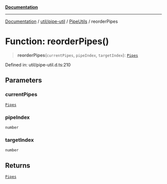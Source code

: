 [**Documentation**](../../../../../index.md)

***

[Documentation](../../../../../index.md) / [util/pipe-util](../../../index.md) / [PipeUtils](../index.md) / reorderPipes

# Function: reorderPipes()

> **reorderPipes**(`currentPipes`, `pipeIndex`, `targetIndex`): [`Pipes`](../type-aliases/Pipes.md)

Defined in: util/pipe-util.d.ts:210

## Parameters

### currentPipes

[`Pipes`](../type-aliases/Pipes.md)

### pipeIndex

`number`

### targetIndex

`number`

## Returns

[`Pipes`](../type-aliases/Pipes.md)
